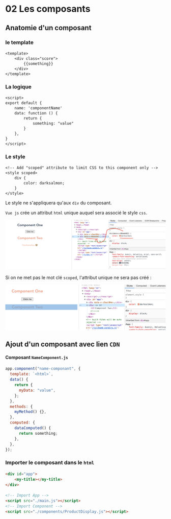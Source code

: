 # 02 Les composants

## Anatomie d'un composant

### le template
```vue
<template>
    <div class="score">
        {{something}}
    </div>
</template>
```

### La logique
```vue
<script>
export default {
  	name: 'componentName'
    data: function () {
        return {
            something: "value"
        }
    },
}
</script>
```

### Le style
```vue
<!-- Add "scoped" attribute to limit CSS to this component only -->
<style scoped>
    div {
        color: darksalmon;
    }
</style>
```

Le style ne s'appliquera qu'aux `div` du composant.

`Vue js` crée un attribut `html` unique auquel sera associé le style `css`.

<img src="assets/style-scoped.png" alt="style-scoped" style="zoom:50%;" />

Si on ne met pas le mot clé `scoped`, l'attribut unique ne sera pas créé :

<img src="assets/style-scoped-2.png" alt="style-scoped-2" style="zoom:50%;" />

## Ajout d'un composant avec lien `CDN`

#### Composant `NameComponent.js`

```js
app.component("name-componant", {
  template: `<html>`,
  data() {
    return {
      myData: "value",
    };
  },
  methods: {
    myMethod() {},
  },
  computed: {
    dataComputed() {
      return something;
    },
  },
});
```

### Importer le composant dans le `html` 

```html
<div id="app">
    <my-title></my-title>
</div>

<!-- Import App -->
<script src="./main.js"></script>
<!-- Import Component -->
<script src="./components/ProductDisplay.js"></script>
```

